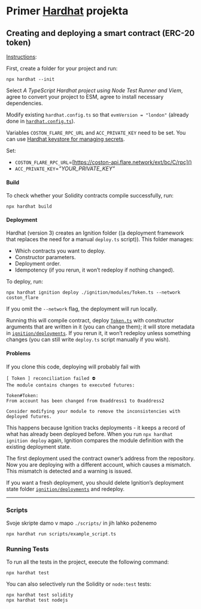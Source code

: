 # Primer [Hardhat](https://hardhat.org/) projekta


## Creating and deploying a smart contract (ERC-20 token)


[Instructions](https://hardhat.org/docs/getting-started#getting-started-with-hardhat-3):

First, create a folder for your project and run:
```shell 
npx hardhat --init
```
Select _A TypeScript Hardhat project using Node Test Runner and Viem_, agree to convert your project to ESM, agree to install necessary dependencies.

Modify existing `hardhat.config.ts` so that `evmVersion = "london"` (already done in [`hardhat.config.ts`](FLARE-tutorial/hardhat.config.ts)).


Variables `COSTON_FLARE_RPC_URL` and `ACC_PRIVATE_KEY` need to be set. 
You can use [Hardhat keystore for managing secrets](https://hardhat.org/docs/learn-more/deploying-contracts#managing-secrets).

Set:
- `COSTON_FLARE_RPC_URL`=[https://coston-api.flare.network/ext/bc/C/rpc]()
- `ACC_PRIVATE_KEY`=_”YOUR_PRIVATE_KEY”_


#### Build
To check whether your Solidity contracts compile successfully, run:
```shell 
npx hardhat build
```

#### Deployment
Hardhat (version 3) creates an Ignition folder ((a deployment framework that replaces the need for a manual `deploy.ts` script)). This folder manages:
- Which contracts you want to deploy.
- Constructor parameters.
- Deployment order.
- Idempotency (if you rerun, it won’t redeploy if nothing changed).

To deploy, run:
```shell 
npx hardhat ignition deploy ./ignition/modules/Token.ts --network coston_flare
```
If you omit the `--network` flag, the deployment will run locally. 


Running this will compile contract, deploy [`Token.ts`](ignition/modules/Token.ts) with constructor arguments that are written in it (you can change them); it will store metadata in [`ignition/deployments`](ignition/deployments). If you rerun it, it won’t redeploy unless something changes (you can still write `deploy.ts` script manually if you wish).

#### Problems 
If you clone this code, deploying will probably fail with 

```shell
[ Token ] reconciliation failed ⛔
The module contains changes to executed futures:

Token#Token:
From account has been changed from 0xaddress1 to 0xaddress2

Consider modifying your module to remove the inconsistencies with deployed futures.
```


This happens because Ignition tracks deployments - it keeps a record of what has already been deployed before. When you run `npx hardhat ignition deploy` again, Ignition compares the module definition with the existing deployment state.

The first deployment used the contract owner’s address from the repository. Now you are deploying with a different account, which causes a mismatch. This mismatch is detected and a warning is issued. 

If you want a fresh deployment, you should delete Ignition’s deployment state folder [`ignition/deployments`](ignition/deployments) and redeploy. 







---


### Scripts
Svoje skripte damo v mapo `./scripts/` in jih lahko poženemo
```shell
npx hardhat run scripts/example_script.ts
```

### Running Tests

To run all the tests in the project, execute the following command:

```shell
npx hardhat test
```

You can also selectively run the Solidity or `node:test` tests:

```shell
npx hardhat test solidity
npx hardhat test nodejs
```

